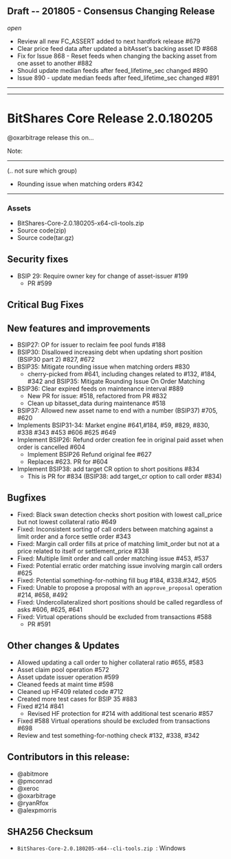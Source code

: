 ## ****Draft****  -- 201805 - Consensus Changing Release
*open*
- Review all new FC_ASSERT added to next hardfork release #679
- Clear price feed data after updated a bitAsset's backing asset ID #868
- Fix for Issue 868 - Reset feeds when changing the backing asset from one asset to another #882
- Should update median feeds after feed_lifetime_sec changed #890
- Issue 890 - update median feeds after feed_lifetime_sec changed #891

***
***

# BitShares Core Release 2.0.180205
@oxarbitrage release this on...

Note:


***

(.. not sure which group)
* Rounding issue when matching orders #342


***

### Assets
- BitShares-Core-2.0.180205-x64-cli-tools.zip
- Source code(zip)
- Source code(tar.gz)


## Security fixes
* BSIP 29: Require owner key for change of asset-issuer #199
  - PR #599

## Critical Bug Fixes

## New features and improvements

* BSIP27: OP for issuer to reclaim fee pool funds #188
* BSIP30: Disallowed increasing debt when updating short position (BSIP30 part 2) #827, #672
* BSIP35: Mitigate rounding issue when matching orders #830
  -  cherry-picked from #641, including changes related to #132, #184, #342 and BSIP35: Mitigate Rounding Issue On Order Matching
* BSIP36: Clear expired feeds on maintenance interval #889
  - New PR for issue: #518, refactored from PR #832
  - Clean up bitasset_data during maintenance #518
* BSIP37: Allowed new asset name to end with a number (BSIP37) #705, #620
* Implements BSIP31-34: Market engine  #641,#184, #59, #829, #830, #338 #343 #453 #606 #625 #649
* Implement BSIP26: Refund order creation fee in original paid asset when order is cancelled #604
  - Implement BSIP26 Refund original fee #627
  - Replaces #623. PR for #604
* Implement BSIP38: add target CR option to short positions #834
  - This is PR for #834 (BSIP38: add target_cr option to call order #834)

## Bugfixes
* Fixed: Black swan detection checks short position with lowest call_price but not lowest collateral ratio #649
* Fixed: Inconsistent sorting of call orders between matching against a limit order and a force settle order #343
* Fixed: Margin call order fills at price of matching limit_order but not at a price related to itself or settlement_price #338
* Fixed: Multiple limit order and call order matching issue #453, #537
* Fixed: Potential erratic order matching issue involving margin call orders #625
* Fixed: Potential something-for-nothing fill bug #184, #338.#342, #505
* Fixed: Unable to propose a proposal with an `approve_proposal` operation #214, #658, #492
* Fixed: Undercollateralized short positions should be called regardless of asks #606, #625, #641
* Fixed: Virtual operations should be excluded from transactions #588
  - PR #591

## Other changes & Updates
* Allowed updating a call order to higher collateral ratio #655, #583
* Asset claim pool operation #572
* Asset update issuer operation #599
* Cleaned feeds at maint time #598
* Cleaned up HF409 related code #712
* Created more test cases for BSIP 35 #883
* Fixed #214 #841
  - Revised HF protection for #214 with additional test scenario #857
* Fixed #588 Virtual operations should be excluded from transactions #698
* Review and test something-for-nothing check #132, #338, #342

## Contributors in this release:
* @abitmore
* @pmconrad
* @xeroc
* @oxarbitrage
* @ryanRfox
* @alexpmorris 


## SHA256 Checksum
* `BitShares-Core-2.0.180205-x64--cli-tools.zip `: Windows 


